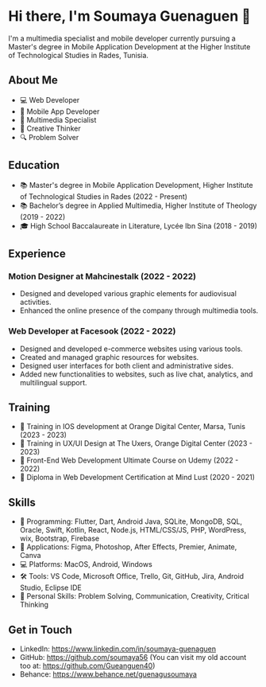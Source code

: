 # Hi there, I'm Soumaya Guenaguen 👋

I'm a multimedia specialist and mobile developer currently pursuing a Master's degree in Mobile Application Development at the Higher Institute of Technological Studies in Rades, Tunisia.

## About Me

- 💻 Web Developer
- 📱 Mobile App Developer
- 🎨 Multimedia Specialist
- 🌟 Creative Thinker
- 🔍 Problem Solver

## Education

- 📚 Master's degree in Mobile Application Development, Higher Institute of Technological Studies in Rades (2022 - Present)
- 📚 Bachelor’s degree in Applied Multimedia, Higher Institute of Theology (2019 - 2022)
- 🎓 High School Baccalaureate in Literature, Lycée Ibn Sina (2018 - 2019)

## Experience

### Motion Designer at Mahcinestalk (2022 - 2022)

- Designed and developed various graphic elements for audiovisual activities.
- Enhanced the online presence of the company through multimedia tools.

### Web Developer at Facesook (2022 - 2022)

- Designed and developed e-commerce websites using various tools.
- Created and managed graphic resources for websites.
- Designed user interfaces for both client and administrative sides.
- Added new functionalities to websites, such as live chat, analytics, and multilingual support.

## Training

- 📆 Training in IOS development at Orange Digital Center, Marsa, Tunis (2023 - 2023)
- 📆 Training in UX/UI Design at The Uxers, Orange Digital Center (2023 - 2023)
- 📆 Front-End Web Development Ultimate Course on Udemy (2022 - 2022)
- 📆 Diploma in Web Development Certification at Mind Lust (2020 - 2021)

## Skills

- 🚀 Programming: Flutter, Dart, Android Java, SQLite, MongoDB, SQL, Oracle, Swift, Kotlin, React, Node.js, HTML/CSS/JS, PHP, WordPress, wix, Bootstrap, Firebase
- 🎨 Applications: Figma, Photoshop, After Effects, Premier, Animate, Canva
- 💻 Platforms: MacOS, Android, Windows
- 🛠️ Tools: VS Code, Microsoft Office, Trello, Git, GitHub, Jira, Android Studio, Eclipse IDE
- 🌟 Personal Skills: Problem Solving, Communication, Creativity, Critical Thinking

## Get in Touch

- LinkedIn: https://www.linkedin.com/in/soumaya-guenaguen
- GitHub:   https://github.com/soumaya56 (You can visit my old account too at: https://github.com/Gueanguen40)
- Behance:  https://www.behance.net/guenagusoumaya
